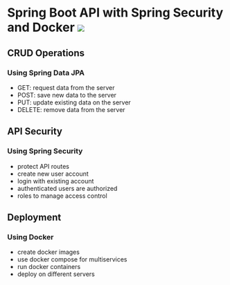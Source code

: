 
# Spring Boot API with Spring Security and Docker ![](https://icons8.com/icon/GLDz2wTcYtlm/spring-boot)
## CRUD Operations

### Using Spring Data JPA 
- GET: request data from the server
- POST: save new data to the server
- PUT: update existing data on the server
- DELETE: remove data from the server


## API Security

### Using Spring Security
- protect API routes
- create new user account
- login with existing account
- authenticated users are authorized
- roles to manage access control


## Deployment

### Using Docker
- create docker images
- use docker compose for multiservices
- run docker containers
- deploy on different servers
